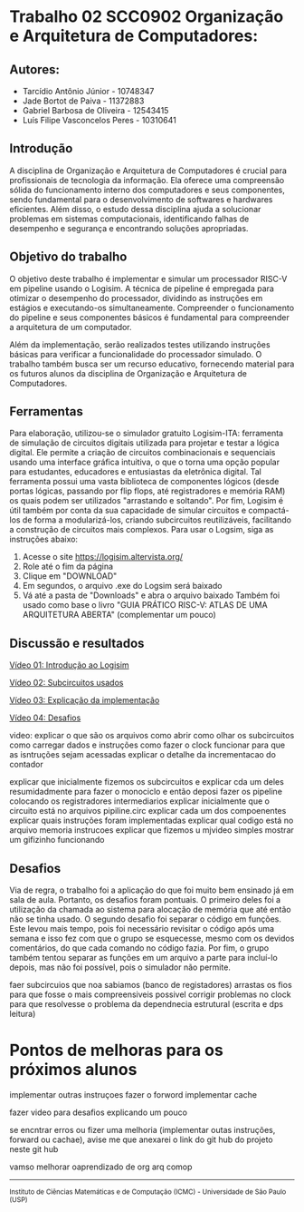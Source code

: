 # Trabalho 02 SCC0902 Organização e Arquitetura de Computadores:

## Autores:

* Tarcídio Antônio Júnior - 10748347
* Jade Bortot de Paiva - 11372883
* Gabriel Barbosa de Oliveira - 12543415
* Luís Filipe Vasconcelos Peres - 10310641

## Introdução

  A disciplina de Organização e Arquitetura de Computadores é crucial para profissionais de tecnologia da informação. Ela oferece uma compreensão sólida do funcionamento interno dos computadores e seus componentes, sendo fundamental para o desenvolvimento de softwares e hardwares eficientes. Além disso, o estudo dessa disciplina ajuda a solucionar problemas em sistemas computacionais, identificando falhas de desempenho e segurança e encontrando soluções apropriadas.

## Objetivo do trabalho
  
<t>O objetivo deste trabalho é implementar e simular um processador RISC-V em pipeline usando o Logisim. A técnica de pipeline é empregada para otimizar o desempenho do processador, dividindo as instruções em estágios e executando-os simultaneamente. Compreender o funcionamento do pipeline e seus componentes básicos é fundamental para compreender a arquitetura de um computador.

Além da implementação, serão realizados testes utilizando instruções básicas para verificar a funcionalidade do processador simulado. O trabalho também busca ser um recurso educativo, fornecendo material para os futuros alunos da disciplina de Organização e Arquitetura de Computadores.
  
## Ferramentas

  Para elaboração, utilizou-se o simulador gratuito Logisim-ITA: ferramenta de simulação de circuitos digitais utilizada para projetar e testar a lógica digital. Ele permite a criação de circuitos combinacionais e sequenciais usando uma interface gráfica intuitiva, o que o torna uma opção popular para estudantes, educadores e entusiastas da eletrônica digital. Tal ferramenta possui uma vasta biblioteca de componentes lógicos (desde portas lógicas, passando por flip flops, até registradores e memória RAM) os quais podem ser utilizados "arrastando e soltando". Por fim, Logisim é útil também por conta da sua capacidade de simular circuitos e compactá-los de forma a modularizá-los, criando subcircuitos reutilizáveis, facilitando a construção de circuitos mais complexos.
  Para usar o Logsim, siga as instruções abaixo:
 1. Acesse o site https://logisim.altervista.org/
 2. Role até o fim da página
 3. Clique em "DOWNLOAD"
 4. Em segundos, o arquivo .exe do Logsim será baixado
 5. Vá até a pasta de "Downloads" e abra o arquivo baixado
    Também foi usado como base o livro "GUIA PRÁTICO RISC-V: ATLAS DE UMA ARQUITETURA ABERTA" (complementar um pouco)

## Discussão e resultados


[Vídeo 01: Introdução ao Logisim](https://www.youtube.com/watch?v=ZZsND2eOAwo)

[Vídeo 02: Subcircuitos usados](https://www.youtube.com/watch?v=1rVrc5WXauU)

[Vídeo 03: Explicação da implementação](https://www.youtube.com/watch?v=ZJE4mW0OjPg)

[Vídeo 04: Desafios](https://www.youtube.com/watch?v=-ZBtMzy1AJU)


video:
explicar o que são os arquivos
como abrir
como olhar os subcircuitos
como carregar dados e instruções
como fazer o clock funcionar para que as isntruções sejam acessadas
explicar o detalhe da incrementacao do contador

explicar que inicialmente fizemos os subcircuitos e explicar cda um deles resumidadmente para fazer o monociclo e então deposi fazer os pipeline colocando os registradores intermediarios
explicar inicialmente que o circuito está no arquivos pipiline.circ
explicar cada um dos compoenentes
explicar quais instruções foram implementadas
explicar qual codigo está no arquivo memoria instrucoes
explicar que fizemos u mjvideo simples
mostrar um gifizinho funcionando
  
## Desafios
  Via de regra, o trabalho foi a aplicação do que foi muito bem ensinado já em sala de aula. Portanto, os desafios foram pontuais. O primeiro deles foi a utilização da chamada ao sistema para alocação de memória que até então não se tinha usado. O segundo desafio foi separar o código em funções. Este levou mais tempo, pois foi necessário revisitar o código após uma semana e isso fez com que o grupo se esquecesse, mesmo com os devidos comentários, do que cada comando no código fazia. Por fim, o grupo também tentou separar as funções em um arquivo a parte para incluí-lo depois, mas não foi possível, pois o simulador não permite. 

faer subcircuios que noa sabiamos (banco de registadores)
arrastas os fios para que fosse o mais compreensiveis possivel
corrigir problemas no clock para que resolvesse o problema da dependnecia estrutural (escrita e dps leitura)


# Pontos de melhoras para os próximos alunos

implementar outras instruçoes
fazer o forword
implementar cache

fazer video para desafios explicando um pouco

se encntrar erros ou fizer uma melhoria (implementar outas instruções, forward ou cachae), avise me que anexarei o link do git hub do projeto neste git hub

vamso melhorar oaprendizado de org arq comop

---

<sup>Instituto de Ciências Matemáticas e de Computação (ICMC) - Universidade de São Paulo (USP)</sup>

